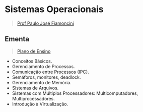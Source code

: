 # Sistemas Operacionais
> [Prof Paulo José Fiamoncini](http://lattes.cnpq.br/1558800711490638)

## Ementa
> [Plano de Ensino](./docs/plano_de_ensino.pdf)
- Conceitos Básicos. 
- Gerenciamento de Processos. 
- Comunicação entre Processos (IPC). 
- Semáforos, monitores, deadlock. 
- Gerenciamento de Memória. 
- Sistemas de Arquivos. 
- Sistemas com Múltiplos Processadores: Multicomputadores, Multiprocessadores. 
- Introdução à Virtualização.
